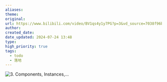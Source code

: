 ```yaml
---
aliases: 
theme: 
original: 
url: https://www.bilibili.com/video/BV1qs4y1y7PG?p=3&vd_source=7038f96b6bb3b14743531b102b109c43
author: 
created_date: 
date_updated: 2024-07-24 13:48
type: 
high_priority: true
tags:
  - todo
  - 落地
---
```

![3. Components, Instances,...](https://www.bilibili.com/video/BV1qs4y1y7PG?p=3&vd_source=7038f96b6bb3b14743531b102b109c43)
